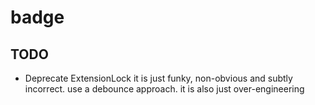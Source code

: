# badge

## TODO
* Deprecate ExtensionLock it is just funky, non-obvious and subtly incorrect. use a debounce approach. it is also just over-engineering

